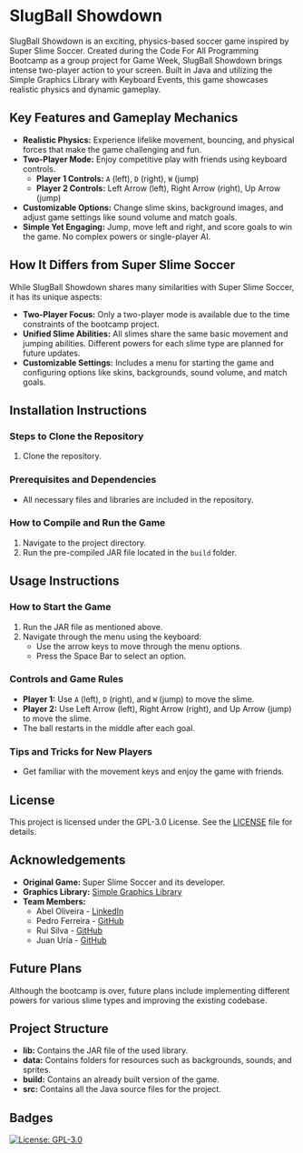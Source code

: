 # SlugBall Showdown

SlugBall Showdown is an exciting, physics-based soccer game inspired by Super Slime Soccer. Created during the Code For All Programming Bootcamp as a group project for Game Week, SlugBall Showdown brings intense two-player action to your screen. Built in Java and utilizing the Simple Graphics Library with Keyboard Events, this game showcases realistic physics and dynamic gameplay.

## Key Features and Gameplay Mechanics

- **Realistic Physics:** Experience lifelike movement, bouncing, and physical forces that make the game challenging and fun.
- **Two-Player Mode:** Enjoy competitive play with friends using keyboard controls.
  - **Player 1 Controls:** `A` (left), `D` (right), `W` (jump)
  - **Player 2 Controls:** Left Arrow (left), Right Arrow (right), Up Arrow (jump)
- **Customizable Options:** Change slime skins, background images, and adjust game settings like sound volume and match goals.
- **Simple Yet Engaging:** Jump, move left and right, and score goals to win the game. No complex powers or single-player AI.

## How It Differs from Super Slime Soccer

While SlugBall Showdown shares many similarities with Super Slime Soccer, it has its unique aspects:
- **Two-Player Focus:** Only a two-player mode is available due to the time constraints of the bootcamp project.
- **Unified Slime Abilities:** All slimes share the same basic movement and jumping abilities. Different powers for each slime type are planned for future updates.
- **Customizable Settings:** Includes a menu for starting the game and configuring options like skins, backgrounds, sound volume, and match goals.

## Installation Instructions

### Steps to Clone the Repository

1. Clone the repository.

### Prerequisites and Dependencies

- All necessary files and libraries are included in the repository.

### How to Compile and Run the Game

1. Navigate to the project directory.
2. Run the pre-compiled JAR file located in the `build` folder.

## Usage Instructions

### How to Start the Game

1. Run the JAR file as mentioned above.
2. Navigate through the menu using the keyboard:
   - Use the arrow keys to move through the menu options.
   - Press the Space Bar to select an option.

### Controls and Game Rules

- **Player 1:** Use `A` (left), `D` (right), and `W` (jump) to move the slime.
- **Player 2:** Use Left Arrow (left), Right Arrow (right), and Up Arrow (jump) to move the slime.
- The ball restarts in the middle after each goal.

### Tips and Tricks for New Players

- Get familiar with the movement keys and enjoy the game with friends.

## License

This project is licensed under the GPL-3.0 License. See the [LICENSE](LICENSE) file for details.

## Acknowledgements

- **Original Game:** Super Slime Soccer and its developer.
- **Graphics Library:** [Simple Graphics Library](https://github.com/academia-de-codigo/simple-graphics)
- **Team Members:**
  - Abel Oliveira - [LinkedIn](https://www.linkedin.com/in/abel-r-oliveira-dev)
  - Pedro Ferreira - [GitHub](https://github.com/pedroferreiracodes)
  - Rui Silva - [GitHub](https://github.com/RFMCS)
  - Juan Uría - [GitHub](https://github.com/Chispa8)

## Future Plans

Although the bootcamp is over, future plans include implementing different powers for various slime types and improving the existing codebase.

## Project Structure

- **lib:** Contains the JAR file of the used library.
- **data:** Contains folders for resources such as backgrounds, sounds, and sprites.
- **build:** Contains an already built version of the game.
- **src:** Contains all the Java source files for the project.

## Badges

[![License: GPL-3.0](https://img.shields.io/badge/License-GPLv3-blue.svg)](https://www.gnu.org/licenses/gpl-3.0)
